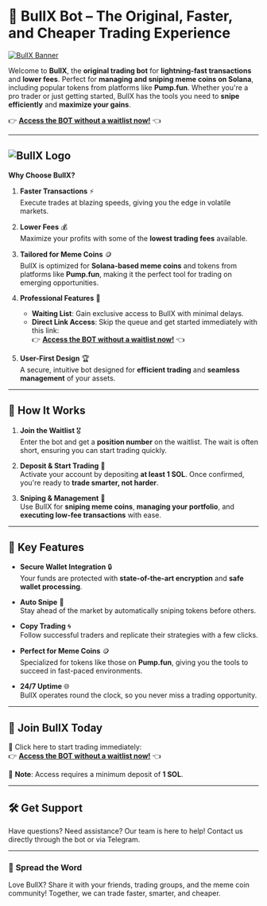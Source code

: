 # 🐂 BullX Bot – The Original, Faster, and Cheaper Trading Experience

[![BullX Banner](https://i.imgur.com/0QbCGuH.jpeg)](https://t.me/BullXPumpSolBot)

Welcome to **BullX**, the **original trading bot** for **lightning-fast transactions** and **lower fees**. Perfect for **managing and sniping meme coins on Solana**, including popular tokens from platforms like **Pump.fun**. Whether you're a pro trader or just getting started, BullX has the tools you need to **snipe efficiently** and **maximize your gains**.

👉 **[Access the BOT without a waitlist now!](https://t.me/BullXPumpSolBot)** 👈

---

## ![BullX Logo](https://i.imgur.com/zZT0cvj.jpeg) 
**Why Choose BullX?**

1. **Faster Transactions** ⚡  
   Execute trades at blazing speeds, giving you the edge in volatile markets.

2. **Lower Fees** 💰  
   Maximize your profits with some of the **lowest trading fees** available.

3. **Tailored for Meme Coins** 🪙  
   BullX is optimized for **Solana-based meme coins** and tokens from platforms like **Pump.fun**, making it the perfect tool for trading on emerging opportunities.

4. **Professional Features** 🎯  
   - **Waiting List**: Gain exclusive access to BullX with minimal delays.  
   - **Direct Link Access**: Skip the queue and get started immediately with this link:  
     👉 **[Access the BOT without a waitlist now!](https://t.me/BullXPumpSolBot)** 👈  

5. **User-First Design** 🏆  
   A secure, intuitive bot designed for **efficient trading** and **seamless management** of your assets.

---

## 📖 **How It Works**

1. **Join the Waitlist** 🎖  
   Enter the bot and get a **position number** on the waitlist. The wait is often short, ensuring you can start trading quickly.

2. **Deposit & Start Trading** 💸  
   Activate your account by depositing **at least 1 SOL**. Once confirmed, you're ready to **trade smarter, not harder**.

3. **Sniping & Management** 🧠  
   Use BullX for **sniping meme coins**, **managing your portfolio**, and **executing low-fee transactions** with ease.

---

## 🌟 **Key Features**

- **Secure Wallet Integration** 🔒  
  Your funds are protected with **state-of-the-art encryption** and **safe wallet processing**.

- **Auto Snipe** 🎯  
  Stay ahead of the market by automatically sniping tokens before others.

- **Copy Trading** 🌀  
  Follow successful traders and replicate their strategies with a few clicks.

- **Perfect for Meme Coins** 🪙  
  Specialized for tokens like those on **Pump.fun**, giving you the tools to succeed in fast-paced environments.

- **24/7 Uptime** 🌐  
  BullX operates round the clock, so you never miss a trading opportunity.

---

## 🎉 **Join BullX Today**

🔗 Click here to start trading immediately:  
👉 **[Access the BOT without a waitlist now!](https://t.me/BullXPumpSolBot)** 👈  

🚨 **Note**: Access requires a minimum deposit of **1 SOL**.

---

## 🛠️ **Get Support**

Have questions? Need assistance? Our team is here to help! Contact us directly through the bot or via Telegram.

---

### 📢 **Spread the Word**
Love BullX? Share it with your friends, trading groups, and the meme coin community! Together, we can trade faster, smarter, and cheaper.  
